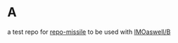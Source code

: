 # A
a test repo for [repo-missile](https://github.com/IMOitself/repo-missile) to be used with [IMOaswell/B](https://github.com/IMOaswell/B)
